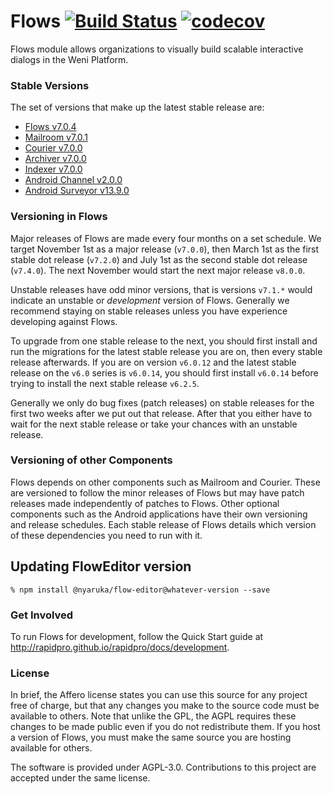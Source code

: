# Flows [![Build Status](https://github.com/weni-ai/flows/workflows/CI/badge.svg)](https://github.com/weni-ai/flows/actions?query=workflow%3ACI) [![codecov](https://codecov.io/gh/weni-ai/flows/branch/main/graph/badge.svg)](https://codecov.io/gh/weni-ai/flows)

Flows module allows organizations to visually build scalable interactive dialogs in the Weni Platform.

### Stable Versions

The set of versions that make up the latest stable release are:

 * [Flows v7.0.4](https://github.com/weni-ai/flows)
 * [Mailroom v7.0.1](https://github.com/weni-ai/mailroom)
 * [Courier v7.0.0](https://github.com/weni-ai/courier)
 * [Archiver v7.0.0](https://github.com/weni-ai/rp-archiver)
 * [Indexer v7.0.0](https://github.com/weni-ai/rp-indexer)
 * [Android Channel v2.0.0](https://github.com/ilhasoft/android-channel/releases/tag/v2.0.0)
 * [Android Surveyor v13.9.0](https://github.com/ilhasoft/surveyor/releases/tag/v13.9.0)

### Versioning in Flows

Major releases of Flows are made every four months on a set schedule. We target November 1st
as a major release (`v7.0.0`), then March 1st as the first stable dot release (`v7.2.0`) and July 1st
as the second stable dot release (`v7.4.0`). The next November would start the next major release `v8.0.0`.

Unstable releases have odd minor versions, that is versions `v7.1.*` would indicate an unstable or *development*
version of Flows. Generally we recommend staying on stable releases unless you
have experience developing against Flows.

To upgrade from one stable release to the next, you should first install and run the migrations
for the latest stable release you are on, then every stable release afterwards. If you are
on version `v6.0.12` and the latest stable release on the `v6.0` series is `v6.0.14`, you should
first install `v6.0.14` before trying to install the next stable release `v6.2.5`.

Generally we only do bug fixes (patch releases) on stable releases for the first two weeks after we put
out that release. After that you either have to wait for the next stable release or take your
chances with an unstable release.

### Versioning of other Components

Flows depends on other components such as Mailroom and Courier. These are versioned to follow the minor releases of 
Flows but may have patch releases made independently of patches to Flows. Other optional components such as the 
Android applications have their own versioning and release schedules. Each stable release of Flows details which 
version of these dependencies you need to run with it.

## Updating FlowEditor version

```
% npm install @nyaruka/flow-editor@whatever-version --save
```

### Get Involved

To run Flows for development, follow the Quick Start guide at http://rapidpro.github.io/rapidpro/docs/development.

### License

In brief, the Affero license states you can use this source for any project free of charge, but that any changes 
you make to the source code must be available to others. Note that unlike the GPL, the AGPL requires these changes to be 
made public even if you do not redistribute them. If you host a version of Flows, you must make the same source you 
are hosting available for others.

The software is provided under AGPL-3.0. Contributions to this project are accepted under the same license.

